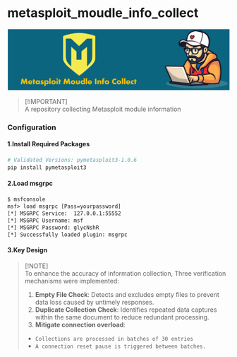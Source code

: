 # metasploit_moudle_info_collect
![logo](https://github.com/Jasper2018/metasploit_moudle_info_collect/blob/main/logo.png)

> [!IMPORTANT]\
> A repository collecting Metasploit module information

### Configuration

#### 1.Install Required Packages
```bash
# Validated Versions: pymetasploit3-1.0.6
pip install pymetasploit3 
```

#### 2.Load msgrpc
```
$ msfconsole
msf> load msgrpc [Pass=yourpassword]
[*] MSGRPC Service:  127.0.0.1:55552 
[*] MSGRPC Username: msf
[*] MSGRPC Password: glycNshR
[*] Successfully loaded plugin: msgrpc
```

#### 3.Key Design
> [!NOTE]\
> To enhance the accuracy of information collection, Three verification mechanisms were implemented:
> 1. **Empty File Check**: Detects and excludes empty files to prevent data loss caused by untimely responses.
> 2. **Duplicate Collection Check**: Identifies repeated data captures within the same document to reduce redundant processing.
> 3. **Mitigate connection overload**:
>  - `Collections are processed in batches of 30 entries`
>  - `A connection reset pause is triggered between batches.`
